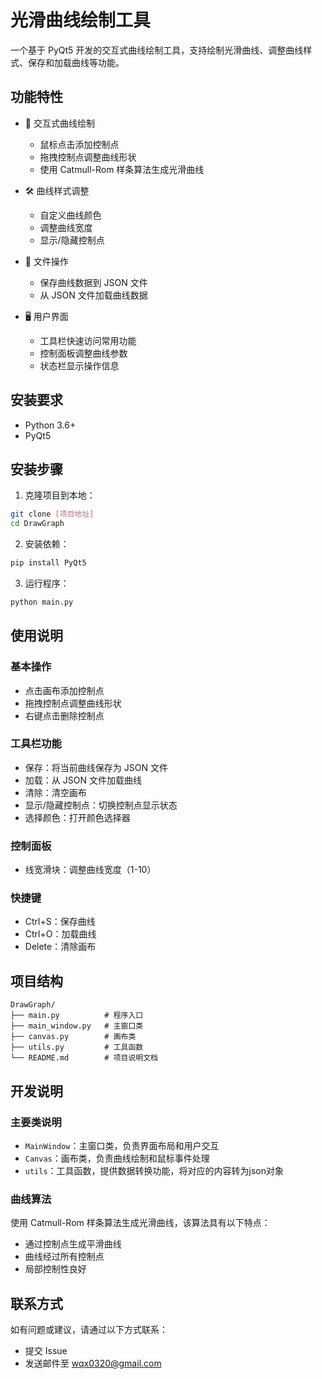 # 光滑曲线绘制工具

一个基于 PyQt5 开发的交互式曲线绘制工具，支持绘制光滑曲线、调整曲线样式、保存和加载曲线等功能。

## 功能特性

- 🎨 交互式曲线绘制
  - 鼠标点击添加控制点
  - 拖拽控制点调整曲线形状
  - 使用 Catmull-Rom 样条算法生成光滑曲线

- 🛠️ 曲线样式调整
  - 自定义曲线颜色
  - 调整曲线宽度
  - 显示/隐藏控制点

- 💾 文件操作
  - 保存曲线数据到 JSON 文件
  - 从 JSON 文件加载曲线数据

- 🖥️ 用户界面
  - 工具栏快速访问常用功能
  - 控制面板调整曲线参数
  - 状态栏显示操作信息

## 安装要求

- Python 3.6+
- PyQt5

## 安装步骤

1. 克隆项目到本地：
```bash
git clone [项目地址]
cd DrawGraph
```

2. 安装依赖：
```bash
pip install PyQt5
```

3. 运行程序：
```bash
python main.py
```

## 使用说明

### 基本操作
- 点击画布添加控制点
- 拖拽控制点调整曲线形状
- 右键点击删除控制点

### 工具栏功能
- 保存：将当前曲线保存为 JSON 文件
- 加载：从 JSON 文件加载曲线
- 清除：清空画布
- 显示/隐藏控制点：切换控制点显示状态
- 选择颜色：打开颜色选择器

### 控制面板
- 线宽滑块：调整曲线宽度（1-10）

### 快捷键
- Ctrl+S：保存曲线
- Ctrl+O：加载曲线
- Delete：清除画布

## 项目结构

```
DrawGraph/
├── main.py          # 程序入口
├── main_window.py   # 主窗口类
├── canvas.py        # 画布类
├── utils.py         # 工具函数
└── README.md        # 项目说明文档
```

## 开发说明

### 主要类说明
- `MainWindow`：主窗口类，负责界面布局和用户交互
- `Canvas`：画布类，负责曲线绘制和鼠标事件处理
- `utils`：工具函数，提供数据转换功能，将对应的内容转为json对象

### 曲线算法
使用 Catmull-Rom 样条算法生成光滑曲线，该算法具有以下特点：
- 通过控制点生成平滑曲线
- 曲线经过所有控制点
- 局部控制性良好

## 联系方式

如有问题或建议，请通过以下方式联系：
- 提交 Issue
- 发送邮件至 wqx0320@gmail.com

